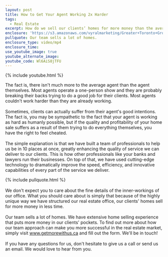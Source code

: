 ```yaml
---
layout: post
title: How to Get Your Agent Working 2x Harder
tags:
  - Real Estate
excerpt: How do we sell our clients’ homes for more money than the average agent? It all comes down to our team structure.
enclosure: 'https://s3.amazonaws.com/vyralmarketing/Greater+Toronto+Group/Greater+Toronto+Group-+The+advantages+of+a+real+estate+team.mp4'
pullquote: Our team sells a lot of homes.
enclosure_type: video/mp4
enclosure_time:
use_youtube_image: true
youtube_alternate_image:
youtube_code: Wl6AiS8jTFU
---
```



{% include youtube.html %}

The fact is, there isn't much more to the average agent than the agent themselves. Most agents operate a one-person show and they are probably breaking their backs trying to do a good job for their clients. Most agents couldn't work harder than they are already working.
<br>
<br>Sometimes, clients can actually suffer from their agent's good intentions. The fact is, you may be sympathetic to the fact that your agent is working as hard as humanly possible, but if the quality and profitability of your home sale suffers as a result of them trying to do everything themselves, you have the right to feel cheated.
<br>
<br>The simple explanation is that we have built a team of professionals to help us be in 10 places at once, greatly enhancing the quality of service we can deliver to our clients. This is how other professionals like your banks and lawyers run their businesses. On top of that, we have used cutting-edge technology to dramatically improve the speed, efficiency, and innovative capabilities of every part of the service we deliver.

{% include pullquote.html %}
<br>
<br>We don't expect you to care about the fine details of the inner-workings of our office. What you should care about is simply that because of the highly unique way we have structured our real estate office, our clients' homes sell for more money in less time.
<br>
<br>Our team sells a lot of homes. We have extensive home selling experience that puts more money in our clients' pockets. To find out more about how our team approach can make you more successful in the real estate market, simply visit www.getmorewithus.ca and fill out the form. We'll be in touch!
<br>
<br>If you have any questions for us, don't hesitate to give us a call or send us an email. We would love to hear from you.